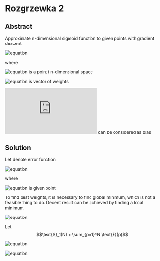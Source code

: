 # Rozgrzewka 2

## Abstract
Approximate n-dimensional sigmoid function to given points with gradient descent

![equation](http://latex.codecogs.com/gif.latex?f(X)=\frac{1}{1&plus;exp(w_nx_n&plus;w_{n-1}x_{n-1}&plus;...&plus;w_1x_1&plus;w_0)}=\frac{1}{1&plus;exp(W\cdot&space;X&plus;w_0)})


where

 ![equation](http://latex.codecogs.com/gif.latex?$$X=\begin{bmatrix}&space;x_n&x_{n-1}&space;&...&space;&&space;x_1&space;&&space;\end{bmatrix}$$) is a point i n-dimensional space


![equation](http://latex.codecogs.com/gif.latex?$$W=\begin{bmatrix}&space;w_n&w_{n-1}&space;&...&space;&&space;w_1&space;&&space;\end{bmatrix}$$) is vector of weights

![equation](http://latex.codecogs.com/gif.latex?$$w_0$$) can be considered as bias

## Solution
 Let denote error function

  ![equation](http://latex.codecogs.com/gif.latex?h(X)=\frac{1}{2n}\sum_{n}^{i=1}(f(X^j)-y^j)^2)

 where

 ![equation](http://latex.codecogs.com/gif.latex?(X^j,y^j)) is given point

To find best weights, it is necessary to find global minimum, which is not a feasible thing to do. Decent result can be achieved by finding a local minimum.

![equation](http://latex.codecogs.com/gif.latex?\large&space;\nabla&space;h(X)=\begin{bmatrix}&space;\frac{\partial&space;h(X)}{\partial&space;x_{n-1}}&space;\\&space;\frac{\partial&space;h(X)}{\partial&space;x_{n-2}}\\&space;\vdots\\&space;\frac{\partial&space;h(X)}{\partial&space;x_{1}}\\&space;\end{bmatrix})

Let $$\text{S}_1(N) = \sum_{p=1}^N \text{E}(p)$$

![equation](http://bit.ly/2Hp8sCT) 

 ![equation](http://latex.codecogs.com/gif.latex?\dpi{120}&space;\large&space;\nabla&space;h(X)=\begin{bmatrix}&space;\frac{1}{n}\sum_{n}^{i=1}(f(X^j)-y^j)f(X^j)(1-f(X^j))x_{n}&space;\\&space;\frac{1}{n}\sum_{n}^{i=1}(f(X^j)-y^j)f(X^j)(1-f(X^j))x_{n-1}\\&space;\vdots\\&space;\frac{1}{n}\sum_{n}^{i=1}(f(X^j)-y^j)f(X^j)(1-f(X^j))x_1\\&space;\end{bmatrix})
